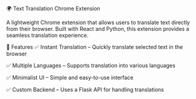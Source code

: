 🌍 Text Translation Chrome Extension

A lightweight Chrome extension that allows users to translate text directly from their browser. Built with React and Python, this extension provides a seamless translation experience.


🚀 Features
✅ Instant Translation – Quickly translate selected text in the browser

✅ Multiple Languages – Supports translation into various languages

✅ Minimalist UI – Simple and easy-to-use interface

✅ Custom Backend – Uses a Flask API for handling translations
